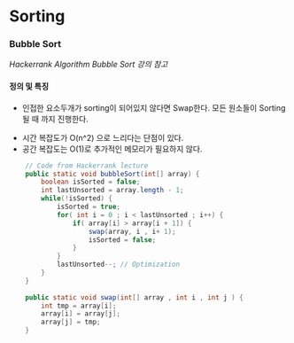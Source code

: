 # Sorting



### Bubble Sort

*Hackerrank Algorithm Bubble Sort 강의 참고*

#### 정의 및 특징

- 인접한 요소두개가 sorting이 되어있지 않다면 Swap한다. 모든 원소들이 Sorting 될 때 까지 진행한다.

* 시간 복잡도가 O(n^2) 으로 느리다는 단점이 있다. 
* 공간 복잡도는 O(1)로 추가적인 메모리가 필요하지 않다.

~~~java
	// Code from Hackerrank lecture
	public static void bubbleSort(int[] array) {
		boolean isSorted = false;
		int lastUnsorted = array.length - 1;
		while(!isSorted) {
			isSorted = true;
			for( int i = 0 ; i < lastUnsorted ; i++) {
				if( array[i] > array[i + 1]) {
					swap(array, i , i+ 1);
					isSorted = false;
				}
			}
			lastUnsorted--; // Optimization
		}
	}
	
	public static void swap(int[] array , int i , int j ) {
		int tmp = array[i];
		array[i] = array[j];
		array[j] = tmp;
	}
~~~


